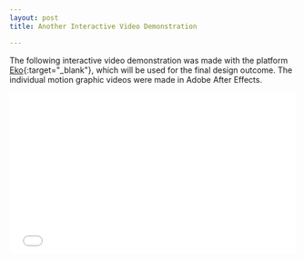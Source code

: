 ```yaml
---
layout: post
title: Another Interactive Video Demonstration

---
```

The following interactive video demonstration was made with the platform [Eko](https://helloeko.com/){:target="_blank"}, which will be used for the final design outcome. The individual motion graphic videos were made in Adobe After Effects.

<style>.embed-container { position: relative; padding-bottom: 56.25%; height: 0; overflow: hidden; max-width: 100%; } .embed-container iframe, .embed-container object, .embed-container embed { position: absolute; top: 0; left: 0; width: 100%; height: 100%; }</style>

<div class='embed-container'> <iframe src="[https://video.helloeko.com/v/M037KV/embed?autoplay=true&publisherID=pt1T8W](https://video.helloeko.com/v/M037KV/embed?autoplay=true&publisherID=pt1T8W "https://video.helloeko.com/v/M037KV/embed?autoplay=true&publisherID=pt1T8W")" frameborder="0" allowfullscreen></iframe> </div>